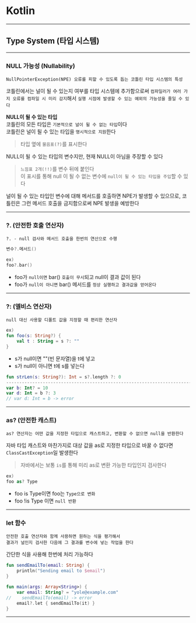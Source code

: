 # Kotlin
---
## Type System (타입 시스템)
---
### NULL 가능성 (Nullability)
```
NullPointerException(NPE) 오류를 피할 수 있도록 돕는 코틀린 타입 시스템의 특성
```
코틀린에서는 널이 될 수 있는지 여부를 타입 시스템에 추가함으로써 `컴파일러가 여러 가지 오류를 컴파일 시 미리 감지`해서 `실행 시점에 발생할 수 있는 예외의 가능성을 줄일 수 있다`

**NULL이 될 수 있는 타입**   
코틀린의 모든 타입은 `기본적으로 널이 될 수 없는 타입`이다   
코틀린은 널이 될 수 있는 타입을 `명시적으로 지원`한다   
> 타입 옆에 `물음표(?)`를 표시한다

NULL이 될 수 있는 타입의 변수지만, 현재 NULL이 아님을 주장할 수 있다
> `느낌표 2개(!!)`를 변수 뒤에 붙인다   
이 표시를 통해 null 이 될 수 없는 변수에 `null이 될 수 있는 타입을 주입`할 수 있다

널이 될 수 있는 타입인 변수에 대해 메서드를 호출하면 NPE가 발생할 수 있으므로, 코틀린은 그런 메서드 호출을 금지함으로써 NPE 발생을 예방한다
 
--- 
### ?. (안전한 호출 연산자)
```
?. - null 검사와 메서드 호출을 한번의 연산으로 수행
```
```kotlin
변수?.메서드()

ex)
foo?.bar()
```
- foo가 `null이면` bar() `호출이 무시`되고 null이 결과 값이 된다   
- foo가 `null이 아니면` bar() 메서드를 `정상 실행하고 결과값을 얻어온다`

---
### ?: (엘비스 연산자)
```
null 대신 사용할 디폴트 값을 지정할 때 편리한 연산자
```
```kotlin
ex)
fun foo(s: String?) {
    val t : String = s ?: ""
}
```
- s가 null이면 ""(빈 문자열)을 t에 넣고
- s가 null이 아니면 t에 s를 넣는다
```kotlin
fun strLen(s: String?): Int = s?.length ?: 0
---------------------------------------------------------------------------
var b: Int? = 10
var d: Int = b ?: 3
// var d: Int = b -> error
```
---
### as? (안전한 캐스트)
```
as? 연산자는 어떤 값을 지정한 타입으로 캐스트하고, 변환할 수 없으면 null을 반환한다
```

자바 타입 캐스트와 마찬가지로 대상 값을 as로 지정한 타입으로 바꿀 수 없다면 `ClassCastException`일 발생한다
> 자바에서는 보통 `is`를 통해 미리 as로 변환 가능한 타입인지 검사한다

```kotlin
ex)
foo as? Type
```
- foo is Type이면 foo는 `Type으로 변화`
- foo !is Type 이면 `null 반환`

---
### let 함수
```
안전한 호출 연산자와 함께 사용하면 원하는 식을 평가해서
결과가 널인지 검사한 다음에 그 결과를 변수에 넣는 작업을 한다
```
간단한 식을 사용해 한번에 처리 가능하다

```kotlin
fun sendEmailTo(email: String) {
    println("Sending email to $email")
}

fun main(args: Array<String>) {
    var email: String? = "yole@example.com"
//    sendEmailTo(email) -> error
    email?.let { sendEmailTo(it) }
}
```
---